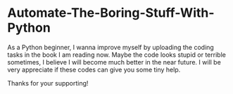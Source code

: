 # Automate-The-Boring-Stuff-With-Python

As a Python beginner, I wanna improve myself by uploading the coding tasks in the book I am reading now.
Maybe the code looks stupid or terrible sometimes, I believe I will become much better in the near future.
I will be very appreciate if these codes can give you some tiny help.

Thanks for your supporting!
